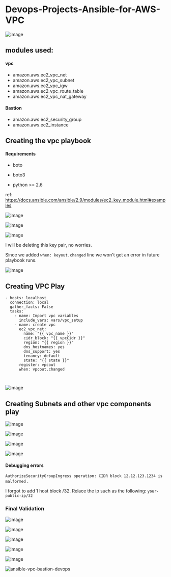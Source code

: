# Devops-Projects-Ansible-for-AWS-VPC


![image](https://user-images.githubusercontent.com/96833570/219876445-63ff6396-794f-4a56-8a13-7d038f5d5bf2.png)


## modules used:

#### vpc

* amazon.aws.ec2_vpc_net
* amazon.aws.ec2_vpc_subnet
* amazon.aws.ec2_vpc_igw
* amazon.aws.ec2_vpc_route_table
* amazon.aws.ec2_vpc_nat_gateway


#### Bastion

* amazon.aws.ec2_security_group
* amazon.aws.ec2_instance


## Creating the vpc playbook

#### Requirements

* boto

* boto3

* python >= 2.6

ref: https://docs.ansible.com/ansible/2.9/modules/ec2_key_module.html#examples





![image](https://user-images.githubusercontent.com/96833570/219637363-f4153b0d-6523-4699-9327-058ff2beb553.png)

![image](https://user-images.githubusercontent.com/96833570/219638921-8bccabf5-765c-4c6c-b997-7a5414ccbf85.png)

![image](https://user-images.githubusercontent.com/96833570/219643360-4462f52f-e4bf-4a9a-bdc7-b56fcda26215.png)


I will be deleting this key pair, no worries.

Since we added `when: keyout.changed` line we won't get an error in future playbook runs.

![image](https://user-images.githubusercontent.com/96833570/219644766-12ec76ac-dcb3-45ae-8c55-be8af460aa57.png)

## Creating VPC Play

```
- hosts: localhost
  connection: local
  gather_facts: False
  tasks:
    - name: Import vpc variables
      include_vars: vars/vpc_setup
    - name: create vpc
      ec2_vpc_net:
        name: "{{ vpc_name }}"
        cidr_block: "{{ vpcCidr }}"
        region: "{{ region }}"
        dns_hostnames: yes
        dns_support: yes
        tenancy: default
        state: "{{ state }}"
      register: vpcout
      when: vpcout.changed
    
        
```

![image](https://user-images.githubusercontent.com/96833570/219666502-3809bf70-b866-42a8-9507-1b460ab5eced.png)


## Creating Subnets and other vpc components play



![image](https://user-images.githubusercontent.com/96833570/219719816-a0e803a2-27b9-4778-8b8a-02088c4002c0.png)


![image](https://user-images.githubusercontent.com/96833570/219750701-a651a1e4-07c2-49fe-a0e5-e87fc4841e36.png)

![image](https://user-images.githubusercontent.com/96833570/219871607-af9932e9-a243-43fc-a484-f326ec9284c1.png)

![image](https://user-images.githubusercontent.com/96833570/219871760-562af667-a18d-446e-b636-8b073441820e.png)





#### Debugging errors

`AuthorizeSecurityGroupIngress operation: CIDR block 12.12.123.1234 is malformed` . 

I forgot to add 1 host block /32. Relace the ip such as the following: `your-public-ip/32`

### Final Validation

![image](https://user-images.githubusercontent.com/96833570/219873732-4fb7075e-da08-4b19-86fd-2efe69c1d323.png)

![image](https://user-images.githubusercontent.com/96833570/219873843-963d41e6-a16e-4d0a-bb20-dbb242ddad0c.png)


![image](https://user-images.githubusercontent.com/96833570/219873770-29127130-fbd4-4d26-a53e-b748bd55ce8b.png)


![image](https://user-images.githubusercontent.com/96833570/219874920-72f74379-deec-498e-a5e8-561d29786e38.png)


![image](https://user-images.githubusercontent.com/96833570/219874995-3ffe748c-dd5f-4481-94a3-bde996a9f014.png)




![ansible-vpc-bastion-devops](https://user-images.githubusercontent.com/96833570/219875554-f2e0502a-17fe-4197-8513-0596495bdc9e.gif)
